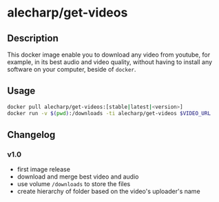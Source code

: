 # alecharp/get-videos

## Description

This docker image enable you to download any video from youtube, for example, in its best audio and video quality, without having to install any software on your computer, beside of `docker`.

## Usage

```bash
docker pull alecharp/get-videos:[stable|latest|<version>]
docker run -v $(pwd):/downloads -ti alecharp/get-videos $VIDEO_URL
```

## Changelog

### v1.0

 - first image release
 - download and merge best video and audio
 - use volume `/downloads` to store the files
 - create hierarchy of folder based on the video's uploader's name

